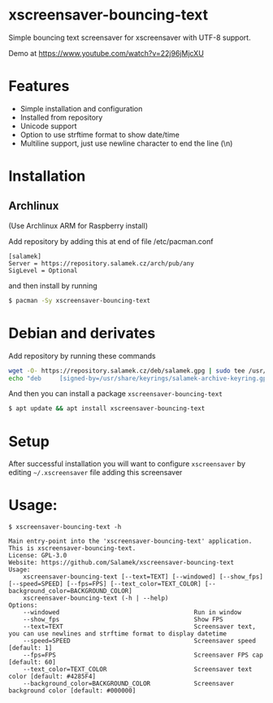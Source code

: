# xscreensaver-bouncing-text
Simple bouncing text screensaver for xscreensaver with UTF-8 support.

Demo at https://www.youtube.com/watch?v=22j96jMjcXU

# Features

* Simple installation and configuration
* Installed from repository
* Unicode support
* Option to use strftime format to show date/time
* Multiline support, just use newline character to end the line (\n)

# Installation

## Archlinux
(Use Archlinux ARM for Raspberry install)

Add repository by adding this at end of file /etc/pacman.conf

```
[salamek]
Server = https://repository.salamek.cz/arch/pub/any
SigLevel = Optional
```

and then install by running

```bash
$ pacman -Sy xscreensaver-bouncing-text
```

# Debian and derivates

Add repository by running these commands

```bash
wget -O- https://repository.salamek.cz/deb/salamek.gpg | sudo tee /usr/share/keyrings/salamek-archive-keyring.gpg
echo "deb     [signed-by=/usr/share/keyrings/salamek-archive-keyring.gpg] https://repository.salamek.cz/deb/pub all main" | sudo tee /etc/apt/sources.list.d/salamek.cz.list
```

And then you can install a package `xscreensaver-bouncing-text`

```bash
$ apt update && apt install xscreensaver-bouncing-text
```

# Setup

After successful installation you will want to configure `xscreensaver` by editing `~/.xscreensaver` file adding this screensaver


# Usage:

```
$ xscreensaver-bouncing-text -h

Main entry-point into the 'xscreensaver-bouncing-text' application.
This is xscreensaver-bouncing-text.
License: GPL-3.0
Website: https://github.com/Salamek/xscreensaver-bouncing-text
Usage:
    xscreensaver-bouncing-text [--text=TEXT] [--windowed] [--show_fps] [--speed=SPEED] [--fps=FPS] [--text_color=TEXT_COLOR] [--background_color=BACKGROUND_COLOR]
    xscreensaver-bouncing-text (-h | --help)
Options:
    --windowed                                     Run in window
    --show_fps                                     Show FPS
    --text=TEXT                                    Screensaver text, you can use newlines and strftime format to display datetime
    --speed=SPEED                                  Screensaver speed [default: 1]
    --fps=FPS                                      Screensaver FPS cap [default: 60]
    --text_color=TEXT_COLOR                        Screensaver text color [default: #4285F4]
    --background_color=BACKGROUND_COLOR            Screensaver background color [default: #000000]
```
